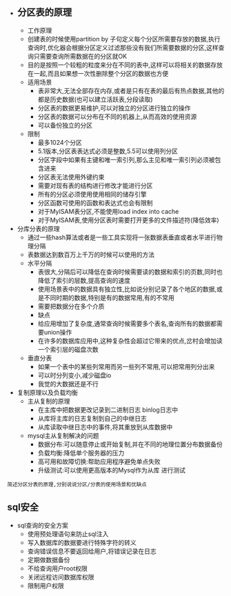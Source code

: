 - 分区表的原理
    - 
    - 工作原理
    - 创建表的时候使用partition by 子句定义每个分区所需要存放的数据,执行查询时,优化器会根据分区定义过滤那些没有我们所需要数据的分区,这样查询只需要查询所需数据在的分区就OK
    - 目的是按照一个较粗的粒度来分在不同的表中,这样可以将相关的数据存放在一起,而且如果想一次性删除整个分区的数据也方便
    - 适用场景
        - 表非常大,无法全部存在内存,或者是只有在表的最后有热点数据,其他的都是历史数据(也可以建立活跃表,分段读取)
        - 分区表的数据更易维护,可以对独立的分区进行独立的操作
        - 分区表的数据可以分布在不同的机器上,从而高效的使用资源
        - 可以备份独立的分区
    - 限制
        - 最多1024个分区 
        - 5.1版本,分区表表达式必须是整数,5.5可以使用列分区
        - 分区字段中如果有主键和唯一索引列,那么主见和唯一索引列必须被包含进来
        - 分区表无法使用外键约束
        - 需要对现有表的结构进行修改才能进行分区
        - 所有的分区必须使用使用相同的储存引擎
        - 分区函数可使用的函数和表达式也会有限制
        - 对于MyISAM表分区,不能使用load index into cache
        - 对于MyISAM表,使用分区表时需要打开更多的文件描述符(降低效率)
- 分库分表的原理
    - 通过一些hash算法或者是一些工具实现将一张数据表垂直或者水平进行物理分隔
    - 表数据达到数百万上千万的时候可以使用的方法
    - 水平分隔
        - 表很大,分隔后可以降低在查询时候需要读的数据和索引的页数,同时也降低了索引的层数,提高查询的速度
        - 使用场景表中的数据具有独立性,比如说分别记录了各个地区的数据,或是不同时期的数据,特别是有的数据常用,有的不常用 
        - 需要把数据分在多个介质
        - 缺点
        - 给应用增加了复杂度,通常查询时候需要多个表名,查询所有的数据都需要union操作
        - 在许多的数据库应用中,这种复杂性会超过它带来的优点,岔村会增加读一个索引层的磁盘次数
    - 垂直分表
        -  如果一个表中的某些列常用而另一些列不常用,可以把常用列分出来
        -  可以时分列变小,减少磁盘io
        -  我觉的大数据还是不行
- 复制原理以及负载均衡
    - 主从复制的原理
        - 在主库中把数据更改记录到二进制日志 binlog日志中
        - 从库将主库的日志复制到自己的中继日志
        - 从库读取中继日志中的事件,将其重放到从库数据中
    -  mysql主从复制解决的问题
        -  数据分布:可以随意停止或开始复制,并在不同的地理位置分布数据备份
        -  负载均衡:降低单个服务器的压力
        -  高可用和故障切换:帮助应用程序避免单点失败
        -  升级测试:可以使用更高版本的Mysql作为从库 进行测试

`简述分区分表的原理,分别说说分区/分表的使用场景和优缺点`


## sql安全
- sql查询的安全方案
    - 使用预处理语句来防止sql注入
    - 写入数据库的数据要进行特殊字符的转义
    - 查询错误信息不要返回给用户,将错误记录在日志
    - 定期做数据备份
    - 不给查询用户root权限
    - 关闭远程访问数据库权限
    - 限制用户权限